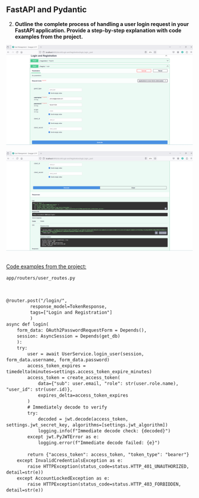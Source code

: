 ## FastAPI and Pydantic

2. **Outline the complete process of handling a user login request in your FastAPI application. Provide a step-by-step explanation with code examples from the project.**
<p>

![User Login](user_login.png)

![User Login - Successful Response (200)](user_login_successful_response_200.png)

<br><u>Code examples from the project:</u>

    app/routers/user_routes.py

<br>

    @router.post("/login/",
             response_model=TokenResponse, 
             tags=["Login and Registration"]
             )
    async def login(
        form_data: OAuth2PasswordRequestForm = Depends(),
        session: AsyncSession = Depends(get_db)
        ):
        try:
            user = await UserService.login_user(session, form_data.username, form_data.password)
            access_token_expires = timedelta(minutes=settings.access_token_expire_minutes)
            access_token = create_access_token(
                data={"sub": user.email, "role": str(user.role.name), "user_id": str(user.id)},
                expires_delta=access_token_expires
            )
            # Immediately decode to verify
            try:
                decoded = jwt.decode(access_token, settings.jwt_secret_key, algorithms=[settings.jwt_algorithm])
                logging.info(f"Immediate decode check: {decoded}")
            except jwt.PyJWTError as e:
                logging.error(f"Immediate decode failed: {e}")
            
            return {"access_token": access_token, "token_type": "bearer"}
        except InvalidCredentialsException as e:
            raise HTTPException(status_code=status.HTTP_401_UNAUTHORIZED, detail=str(e))
        except AccountLockedException as e:
            raise HTTPException(status_code=status.HTTP_403_FORBIDDEN, detail=str(e))
